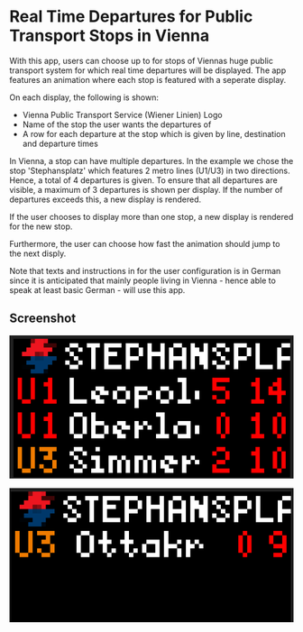 # Real Time Departures for Public Transport Stops in Vienna

With this app, users can choose up to for stops of Viennas huge public transport system for which real time departures will be displayed.
The app features an animation where each stop is featured with a seperate display.

On each display, the following is shown:

- Vienna Public Transport Service (Wiener Linien) Logo 
- Name of the stop the user wants the departures of
- A row for each departure at the stop which is given by line, destination and departure times

In Vienna, a stop can have multiple departures. In the example we chose the stop 'Stephansplatz' which features 2 metro lines (U1/U3) in two directions.
Hence, a total of 4 departures is given.
To ensure that all departures are visible, a maximum of 3 departures is shown per display.
If the number of departures exceeds this, a new display is rendered.

If the user chooses to display more than one stop, a new display is rendered for the new stop.

Furthermore, the user can choose how fast the animation should jump to the next disply.

Note that texts and instructions in for the user configuration is in German since it is anticipated that mainly people living in Vienna - hence able to speak at least basic German - will use this app.

## Screenshot

![](display1.png)

![](display2.png)